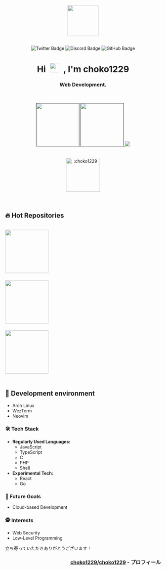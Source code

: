 <div align="center">
<br>
<br>
<img src="icon.gif" width="100" height="100"/>
<br>
<br>

![Twitter Badge](https://img.shields.io/badge/Twitter-1da1f2?style=flat&logo=twitter&logoColor=white)
![Discord Badge](https://img.shields.io/badge/Discord-7289da?style=flat&logo=discord&logoColor=white)
![GitHub Badge](https://komarev.com/ghpvc/?username=choko1229&style=flat&color=blue)

<h1>
Hi&nbsp;
<img src="https://media.giphy.com/media/hvRJCLFzcasrR4ia7z/giphy.gif" width="30px"/>
&nbsp;, I'm choko1229
</h1>
<h3>Web Development.</h3>

<br>
<br>

<div align="center"> <!-- status -->
<a href="">
    <img height="140px" src="https://github-readme-stats.vercel.app/api?username=choko1229&layout=compact&theme=transparent&hide_border=true&hide=contribs,prs&count_private=true" />
</a>
<a href="">
    <img height="140px" src="https://github-readme-stats.vercel.app/api/top-langs/?username=choko1229&layout=compact&theme=transparent&hide_border=true&count_private=true" />
</a>
<a href="">
    <img src="https://github-profile-trophy.vercel.app/?username=choko1229&theme=algolia&no-bg=true&no-frame=true&column=4&margin-w=15&margin-h=15" />
</a>
</div> <!-- status -->

<br>
<br>

<img height="110px" src="https://count.getloli.com/get/@:choko1229?theme=rule34" alt=":choko1229" />
</div>

<br>
<br>

<h2>🔥 Hot Repositories</h2>

<br>

<div align="center">　<!-- repository::center -->
<a href="https://github.com/choko1229/ArchLinux-DotFiles">
    <img height="140px" align="left" src="https://github-readme-stats.vercel.app/api/pin/?username=choko1229&repo=ArchLinux-DotFiles&layout=compact&theme=transparent&hide_border=true&count_private=true" />
</a>
<h3 align="left">　</h3>
<p align="left">　</p>
<h1></h1>
</div>　<!-- repository::center -->
<!-- =================================================== -->
<div align="center">　<!-- repository::center -->
<a href="https://github.com/choko1229/Neovim-Config">
    <img height="140px" align="left" src="https://github-readme-stats.vercel.app/api/pin/?username=choko1229&repo=Neovim-Config&layout=compact&theme=transparent&hide_border=true&count_private=true" />
</a>
<h3 align="left">　</h3>
<p align="left">　</p>
<h1></h1>
</div>　<!-- repository::center -->
<!-- =================================================== -->
<div align="center">　<!-- repository::center -->
<a href="https://github.com/choko1229/C-CLI-Clock">
    <img height="140px" align="left" src="https://github-readme-stats.vercel.app/api/pin/?username=choko1229&repo=C-CLI-Clock&layout=compact&theme=transparent&hide_border=true&count_private=true" />
</a>
<h3 align="left">　</h3>
<p align="left">　</p>
<h1></h1>
</div>　<!-- repository::center -->
<!-- =================================================== -->

## 🌴 Development environment

- Arch Linux
- WezTerm
- Neovim

### 🛠️ Tech Stack

- **Regularly Used Languages:**
  - JavaScript
  - TypeScript
  - C
  - PHP
  - Shell
- **Experimental Tech:**
  - React
  - Go

### 🌈 Future Goals

- Cloud-based Development

### 🕵️ Interests

- Web Security
- Low-Level Programming

立ち寄っていただきありがとうございます！

<h3 align="right"><a href="https://github.com/choko1229/">choko1229</a>/<a href="https://github.com/choko1229/choko1229">choko1229</a> - プロフィール</h3>

<!-- **choko1229/choko1229** is a ✨ _special_ ✨ repository because its `README.md` (this file) appears on your GitHub profile.
Here are some ideas to get you started:
- 🔭 I’m currently working on ...
- 🌱 I’m currently learning ...
- 👯 I’m looking to collaborate on ...
- 🤔 I’m looking for help with ...
- 💬 Ask me about ...
- 📫 How to reach me: ...
- 😄 Pronouns: ...
- ⚡ Fun fact: ... -->
